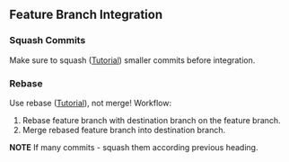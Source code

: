 ## Feature Branch Integration

### Squash Commits
Make sure to squash ([Tutorial](https://www.youtube.com/watch?v=V5KrD7CmO4o)) smaller commits before integration.

### Rebase
Use rebase ([Tutorial](https://www.youtube.com/watch?v=f1wnYdLEpgI)), not merge! Workflow:
1. Rebase feature branch with destination branch on the feature branch.
2. Merge rebased feature branch into destination branch.

**NOTE** If many commits - squash them according previous heading.